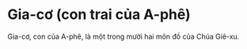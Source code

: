 # Gia-cơ (con trai của A-phê)

Gia-cơ, con của A-phê, là một trong mười hai môn đồ của Chúa Giê-xu.

